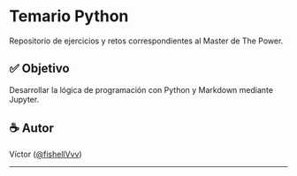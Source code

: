 # Temario Python

Repositorio de ejercicios y retos correspondientes al Master de The Power.

## ✅ Objetivo

Desarrollar la lógica de programación con Python y Markdown mediante Jupyter.

## ☕ Autor

Víctor ([@fishellVvv](https://github.com/fishellVvv))

---
